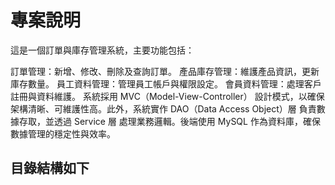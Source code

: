 # 專案說明
這是一個訂單與庫存管理系統，主要功能包括：

訂單管理：新增、修改、刪除及查詢訂單。
產品庫存管理：維護產品資訊，更新庫存數量。
員工資料管理：管理員工帳戶與權限設定。
會員資料管理：處理客戶註冊與資料維護。
系統採用 MVC（Model-View-Controller） 設計模式，以確保架構清晰、可維護性高。此外，系統實作 DAO（Data Access Object）層 負責數據存取，並透過 Service 層 處理業務邏輯。後端使用 MySQL 作為資料庫，確保數據管理的穩定性與效率。

## 目錄結構如下
